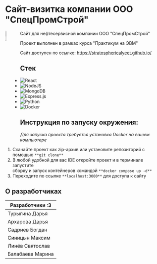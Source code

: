 # Сайт-визитка компании ООО "СпецПромСтрой"

<img align="left" width="9%" src="https://github.com/algorithm-ssau/OOO-SPS-/assets/72615475/af048bb0-94da-4e1b-b9e6-44337058fe57">   

Сайт для нефтесервисной компании ООО "СпецПромСтрой"

Проект выполнен в рамках курса "Практикум на ЭВМ"

Сайт доступен по ссылке: https://stratosphericalyeet.github.io/

## Стек

- ![React](https://img.shields.io/badge/react-%2320232a.svg?style=for-the-badge&logo=react&logoColor=%2361DAFB)
- ![NodeJS](https://img.shields.io/badge/node.js-6DA55F?style=for-the-badge&logo=node.js&logoColor=white)
- ![MongoDB](https://img.shields.io/badge/MongoDB-%234ea94b.svg?style=for-the-badge&logo=mongodb&logoColor=white)
- ![Express.js](https://img.shields.io/badge/express.js-%23404d59.svg?style=for-the-badge&logo=express&logoColor=%2361DAFB)
- ![Python](https://img.shields.io/badge/python-3670A0?style=for-the-badge&logo=python&logoColor=ffdd54)
- ![Docker](https://img.shields.io/badge/docker-%230db7ed.svg?style=for-the-badge&logo=docker&logoColor=white)

## Инструкция по запуску окружения:

*Для запуска проекта требуется установка Docker на вашем компьютере*

1) Скачайте проект как zip-архив или установите репозиторий с помощью `**git clone**`
2) В любой удобной для вас IDE откройте проект и в терминале запустите  
сборку и запуск контейнеров командой `**docker compose up -d**`
3) Переходите по ссылке `**localhost:3000**` для доступа к сайту

## О разработчиках

|  Разработчики :3  | 
| ------------- | 
| Турыгина Дарья  | 
| Архарова Дарья  |
| Садриев Богдан  |
| Синицын Максим  | 
| Линёв Святослав  | 
| Балабаева Марина  | 
